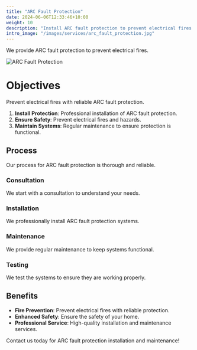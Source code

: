 ```yaml
---
title: "ARC Fault Protection"
date: 2024-06-06T12:33:46+10:00
weight: 10
description: "Install ARC fault protection to prevent electrical fires and ensure the safety of your home."
intro_image: "/images/services/arc_fault_protection.jpg"
---
```


We provide ARC fault protection to prevent electrical fires.

![ARC Fault Protection](/images/services/arc_fault_protection.jpg)

# Objectives

Prevent electrical fires with reliable ARC fault protection.

1. **Install Protection**: Professional installation of ARC fault protection.
2. **Ensure Safety**: Prevent electrical fires and hazards.
3. **Maintain Systems**: Regular maintenance to ensure protection is functional.

## Process

Our process for ARC fault protection is thorough and reliable.

### Consultation

We start with a consultation to understand your needs.

### Installation

We professionally install ARC fault protection systems.

### Maintenance

We provide regular maintenance to keep systems functional.

### Testing

We test the systems to ensure they are working properly.

## Benefits

- **Fire Prevention**: Prevent electrical fires with reliable protection.
- **Enhanced Safety**: Ensure the safety of your home.
- **Professional Service**: High-quality installation and maintenance services.

Contact us today for ARC fault protection installation and maintenance!
